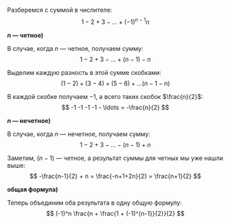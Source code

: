 Разберемся с суммой в числителе:
$$ 1 - 2 + 3 - \ldots + (-1)^{n-1}n $$

**$n$ — четное)**

В случае, когда $n$ — четное, получаем сумму:
$$ 1 - 2 + 3 - \ldots + (n-1) - n $$

Выделим каждую разность в этой сумме скобками:
$$ (1-2) + (3-4) + (5-6) + \ldots (n-1-n) $$

В каждой скобке получаем $-1$, а всего таких скобок $\frac{n}{2}$:
$$ -1 -1 -1 -1 - \ldots = -\frac{n}{2} $$

**$n$ — нечетное)**

В случае, когда $n$ — нечетное, получаем сумму:
$$ 1 - 2 + 3 - \ldots - (n-1) + n $$

Заметим, $(n-1)$ — четное, а результат суммы для четных мы уже нашли выше:
$$ -\frac{n-1}{2} + n = \frac{-n+1+2n}{2} = \frac{n+1}{2} $$

**общая формула)**

Теперь объединим оба результата в одну общую формулу:
$$ (-1)^n \frac{n + \frac{1 + (-1)^{n-1}}{2}}{2} $$